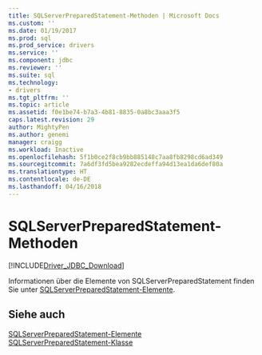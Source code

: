 ```yaml
---
title: SQLServerPreparedStatement-Methoden | Microsoft Docs
ms.custom: ''
ms.date: 01/19/2017
ms.prod: sql
ms.prod_service: drivers
ms.service: ''
ms.component: jdbc
ms.reviewer: ''
ms.suite: sql
ms.technology:
- drivers
ms.tgt_pltfrm: ''
ms.topic: article
ms.assetid: f0e1be74-b7a3-4b81-8835-0a8bc3aaa3f5
caps.latest.revision: 29
author: MightyPen
ms.author: genemi
manager: craigg
ms.workload: Inactive
ms.openlocfilehash: 5f1b0ce2f8cb9bb885148c7aa8fb8298cd6ad349
ms.sourcegitcommit: 7a6df3fd5bea9282ecdeffa94d13ea1da6def80a
ms.translationtype: HT
ms.contentlocale: de-DE
ms.lasthandoff: 04/16/2018
---
```

# <a name="sqlserverpreparedstatement-methods"></a>SQLServerPreparedStatement-Methoden
[!INCLUDE[Driver_JDBC_Download](../../../includes/driver_jdbc_download.md)]

  Informationen über die Elemente von SQLServerPreparedStatement finden Sie unter [SQLServerPreparedStatement-Elemente](../../../connect/jdbc/reference/sqlserverpreparedstatement-members.md).  
  
## <a name="see-also"></a>Siehe auch  
 [SQLServerPreparedStatement-Elemente](../../../connect/jdbc/reference/sqlserverpreparedstatement-members.md)   
 [SQLServerPreparedStatement-Klasse](../../../connect/jdbc/reference/sqlserverpreparedstatement-class.md)  
  
  
